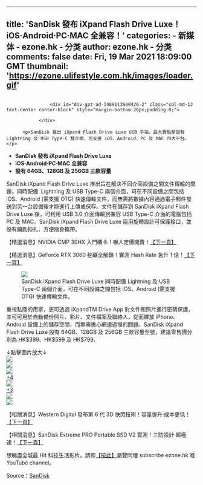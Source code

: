 
---
title: 'SanDisk 發布 iXpand Flash Drive Luxe！iOS‧Android‧PC‧MAC 全兼容！'
categories: 
    - 新媒体
    - ezone.hk - 分类
author: ezone.hk - 分类
comments: false
date: Fri, 19 Mar 2021 18:09:00 GMT
thumbnail: 'https://ezone.ulifestyle.com.hk/images/loader.gif'
---

<div>   
<figure><a class="photoSwipe" data-href="https://resource01-proxy.ulifestyle.com.hk/res/v3/image/content/2910000/2911359/sandc_1024.jpg" data-photoindex="0" onclick="showPhotoSwipe($(this));return false;" href="https://ezone.ulifestyle.com.hk/article/undefined"> <img alt src="https://ezone.ulifestyle.com.hk/images/loader.gif" data-src="https://resource01-proxy.ulifestyle.com.hk/res/v3/image/content/2910000/2911359/sandc_1024.jpg" class="img-responsive" style="margin-left:auto;margin-right:auto" referrerpolicy="no-referrer"></a></figure>
          
          
                    <div id="div-gpt-ad-1489113900426-2" class="col-md-12 text-center center-block" style="margin-bottom:20px;padding:0;">
                    
                </div>

          <p>SanDisk 推出 iXpand Flash Drive Luxe USB 手指，最大賣點是設有 Lightning 及 USB Type-C 雙介面，可支援 iOS、Android、PC 及 MAC 四大平台。</p> 
<ul> 
 <li><strong>SanDisk 發布 iXpand Flash Drive Luxe</strong></li> 
 <li><strong>iOS‧Android‧PC‧MAC 全兼容</strong></li> 
 <li><strong>設有 64GB、128GB 及 256GB 三款容量</strong></li> 
</ul> 
<p>SanDisk iXpand Flash Drive Luxe 推出旨在解決不同介面設備之間文件傳輸的問題，同時配備  Lightning 及 USB Type-C 兩個介面，可在不同設備之間包括 iOS、Android (需支援 OTG) 快速傳輸文件，而無需將數據內容通過電子郵件發送到另一台設備後才能進行上傳或保存。文件在儲存到 SanDisk iXpand Flash Drive Luxe 後，可利用 USB 3.0 介面傳輸到兼容 USB Type-C 介面的電腦包括 PC 及 MAC。SanDisk iXpand Flash Drive Luxe 兩用旋轉設計可保護接口，並設有鑰匙扣孔，方便隨身攜帶。</p> 
<p>【精選消息】NVIDIA CMP 30HX 入門礦卡！嚇人定價開賣！<a target="_blank" href="https://ezone.ulifestyle.com.hk/article/2911259/%E3%80%90%E4%B8%8B%E4%B8%80%E9%A0%81%E3%80%91">【下一頁】</a></p> 
<p>【精選消息】GeForce RTX 3060 挖礦全解鎖！實測 Hash Rate 急升 1 倍！<a target="_blank" href="https://ezone.ulifestyle.com.hk/article/2910036/%E3%80%90%E4%B8%8B%E4%B8%80%E9%A0%81%E3%80%91">【下一頁】</a></p> 
<p></p><figure itemprop="associatedMedia" itemscope itemtype="http://schema.org/ImageObject"><a class="photoSwipe" data-href="https://resource01-proxy.ulifestyle.com.hk/res/v3/image/content/2910000/2911359/sand0_groupphoto_600.jpg" data-photoindex="1" onclick="showPhotoSwipe($(this));return false;" href="https://ezone.ulifestyle.com.hk/article/undefined"><img class="img-responsive" src="https://ezone.ulifestyle.com.hk/images/loader.gif" data-src="https://resource01-proxy.ulifestyle.com.hk/res/v3/image/content/2910000/2911359/sand0_groupphoto_600.jpg" style="margin-left:auto;margin-right:auto" referrerpolicy="no-referrer"></a><figcaption>SanDisk iXpand Flash Drive Luxe 同時配備  Lightning 及 USB Type-C 兩個介面，可在不同設備之間包括 iOS、Android (需支援 OTG) 快速傳輸文件。</figcaption></figure><p></p> 
<p>重視私隱的用家，更可透過 iXpandTM Drive App 對文件和照片進行密碼保護，並可可用於自動備份照片、影片、文件檔案及聯絡人，從而釋放 iPhone、Android 設備上的儲存空間，而無需擔心網速過慢的問題。SanDisk iXpand Flash Drive Luxe 設有 64GB、128GB 及 256GB 三款容量型號，建議零售價分別為 HK$399、HK$599 及 HK$799。</p> 
<div class="gallery-container uf-images-container"> 
 <div class="gallery-remarks">
  ↓點擊圖片放大↓
 </div>
 <div class="col-xs-4 col-lg-3-v2 gallery-box">
  <a data-href="https://resource01-proxy.ulifestyle.com.hk/res/v3/image/content/2910000/2911359/group_600_600.jpg" class="photoSwipeGallery29113591" data-photoindex="0" data-title onclick="showPhotoSwipe($(this));return false;" href="https://ezone.ulifestyle.com.hk/article/undefined">
   <div class="gallery-wrapper">
    <div class="gallery-photo">
     <img src="https://ezone.ulifestyle.com.hk/css/v5/photoswipe/photoAlbum.png" style="background-image: url('https://resource01-proxy.ulifestyle.com.hk/res/v3/image/content/2910000/2911359/group_600_600.jpg')" referrerpolicy="no-referrer">
    </div>
   </div></a>
 </div> 
 <div class="col-xs-4 col-lg-3-v2 gallery-box">
  <a data-href="https://resource01-proxy.ulifestyle.com.hk/res/v3/image/content/2910000/2911359/sand1_groupphoto_600.jpg" class="photoSwipeGallery29113591" data-photoindex="1" data-title="SanDisk iXpand Flash Drive Luxe 同時配備  Lightning 及 USB Type-C 兩個介面。" onclick="showPhotoSwipe($(this));return false;" href="https://ezone.ulifestyle.com.hk/article/undefined">
   <div class="gallery-wrapper">
    <div class="gallery-photo">
     <img src="https://ezone.ulifestyle.com.hk/css/v5/photoswipe/photoAlbum.png" style="background-image: url('https://resource01-proxy.ulifestyle.com.hk/res/v3/image/content/2910000/2911359/sand1_groupphoto_600.jpg')" referrerpolicy="no-referrer">
    </div>
   </div></a>
 </div> 
 <div class="col-xs-4 col-lg-3-v2 gallery-box col-xl-3">
  <a data-href="https://resource01-proxy.ulifestyle.com.hk/res/v3/image/content/2910000/2911359/sand3_groupphoto_600.jpg" class="photoSwipeGallery29113591" data-photoindex="2" data-title="SanDisk iXpand Flash Drive Luxe 同時配備  Lightning 及 USB Type-C 兩個介面。" onclick="showPhotoSwipe($(this));return false;" href="https://ezone.ulifestyle.com.hk/article/undefined">
   <div class="gallery-wrapper">
    <div class="gallery-photo">
     <img src="https://ezone.ulifestyle.com.hk/css/v5/photoswipe/photoAlbum.png" style="background-image: url('https://resource01-proxy.ulifestyle.com.hk/res/v3/image/content/2910000/2911359/sand3_groupphoto_600.jpg')" referrerpolicy="no-referrer">
    </div>
    <div class="gallery-overlay mobile-overlay">
     <div class="overlay-text-v2">
      +4
     </div>
    </div>
   </div></a>
 </div> 
 <div class="col-xs-4 col-lg-3-v2 gallery-box desktop-hidden">
  <a data-href="https://resource01-proxy.ulifestyle.com.hk/res/v3/image/content/2910000/2911359/sand2_groupphoto_600.jpg" class="photoSwipeGallery29113591" data-photoindex="3" data-title="SanDisk iXpand Flash Drive Luxe 同時配備  Lightning 及 USB Type-C 兩個介面。" onclick="showPhotoSwipe($(this));return false;" href="https://ezone.ulifestyle.com.hk/article/undefined">
   <div class="gallery-wrapper">
    <div class="gallery-photo">
     <img src="https://ezone.ulifestyle.com.hk/css/v5/photoswipe/photoAlbum.png" style="background-image: url('https://resource01-proxy.ulifestyle.com.hk/res/v3/image/content/2910000/2911359/sand2_groupphoto_600.jpg')" referrerpolicy="no-referrer">
    </div>
    <div class="gallery-overlay">
     <div class="overlay-text-v2">
      +3
     </div>
    </div>
   </div></a>
 </div> 
 <div class="col-xs-4 col-lg-3-v2 gallery-box disable">
  <a data-href="https://resource01-proxy.ulifestyle.com.hk/res/v3/image/content/2910000/2911359/sand6_groupphoto_600.jpg" class="photoSwipeGallery29113591" data-photoindex="4" data-title="可透過 iXpandTM Drive App 對文件和照片進行密碼保護，並可可用於自動備份照片、影片、文件檔案及聯絡人，從而釋放 iPhone、Android 設備上的儲存空間。" href="https://ezone.ulifestyle.com.hk/article/undefined">
   <div class="gallery-photo">
    <img src="https://ezone.ulifestyle.com.hk/css/v5/photoswipe/photoAlbum.png" style="background-image: url('https://resource01-proxy.ulifestyle.com.hk/res/v3/image/content/2910000/2911359/sand6_groupphoto_600.jpg')" referrerpolicy="no-referrer">
   </div></a>
 </div> 
 <div class="col-xs-4 col-lg-3-v2 gallery-box disable">
  <a data-href="https://resource01-proxy.ulifestyle.com.hk/res/v3/image/content/2910000/2911359/sand7_groupphoto_600.jpg" class="photoSwipeGallery29113591" data-photoindex="5" data-title="SanDisk iXpand Flash Drive Luxe 兩用旋轉設計可保護接口，並設有鑰匙扣孔，方便隨身攜帶。" href="https://ezone.ulifestyle.com.hk/article/undefined">
   <div class="gallery-photo">
    <img src="https://ezone.ulifestyle.com.hk/css/v5/photoswipe/photoAlbum.png" style="background-image: url('https://resource01-proxy.ulifestyle.com.hk/res/v3/image/content/2910000/2911359/sand7_groupphoto_600.jpg')" referrerpolicy="no-referrer">
   </div></a>
 </div> 
 <div style="clear:both;"></div>
</div> 
<p>【相關消息】Western Digital 發布第 6 代 3D 快閃技術！容量提升‧成本更低！<a target="_blank" href="https://ezone.ulifestyle.com.hk/article/2887805/%E3%80%90%E4%B8%8B%E4%B8%80%E9%A0%81%E3%80%91">【下一頁】</a></p> 
<p>【相關消息】SanDisk Extreme PRO Portable SSD V2 實測！三防設計‧超極速！<a target="_blank" href="https://ezone.ulifestyle.com.hk/article/2804257/%E3%80%90%E4%B8%8B%E4%B8%80%E9%A0%81%E3%80%91">【下一頁】</a></p> 
<p>想睇盡全城最 Hit 科技生活影片，請即<a href="https://bit.ly/2Ir6EzK" target="_blank">【按此】</a>瀏覽同埋 subscribe ezone.hk 嘅 YouTube channel。</p> 
<p>Source：<a href="https://shop.westerndigital.com/products/usb-flash-drives/sandisk-ixpand-luxe-usb-3-1-type-c#SDIX70N-064G-AN6NN" target="_blank">SanDisk</a></p>          
                                
                              
</div>
            